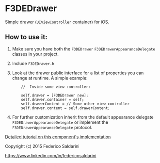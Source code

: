 # F3DEDrawer

Simple drawer (`UIViewController` container) for iOS. 


## How to use it:
1. Make sure you have both the `F3DEDrawer` `F3DEDrawerAppearanceDelegate` classes in your project. 
2. Include `F3DEDrawer.h` 
3. Look at the drawer public interface for a list of properties you can change at runtime. 
	A simple example:

	```	
		//	Inside some view controller:
		
	    self.drawer = [F3DEDrawer new];
	    self.drawer.container = self;
	    self.drawerContent = //	Some other view controller
	    self.drawer.content = self.drawerContent;
	```

4. For further customization inherit from the default appearance delegate `F3DEDrawerAppearanceDelegate` or implement the `F3DEDrawerAppearanceDelegate` protocol.


[Detailed tutorial on this component's implementation](www.apple.com)


Copyright (c) 2015 Federico Saldarini

https://www.linkedin.com/in/federicosaldarini

